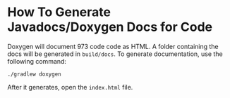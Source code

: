 # How To Generate Javadocs/Doxygen Docs for Code

Doxygen will document 973 code code as HTML. A folder containing the docs will be generated in `build/docs`. To generate documentation, use the following command:

    ./gradlew doxygen

After it generates, open the `index.html` file.

